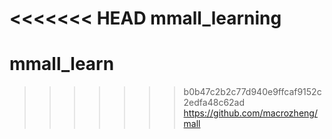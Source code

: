 <<<<<<< HEAD
mmall_learning
=======
# mmall_learn
>>>>>>> b0b47c2b2c77d940e9ffcaf9152c2edfa48c62ad
https://github.com/macrozheng/mall
